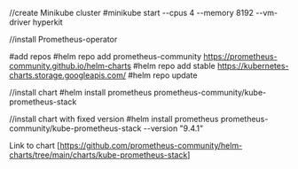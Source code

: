 //create Minikube cluster
#minikube start --cpus 4 --memory 8192 --vm-driver hyperkit

//install Prometheus-operator

#add repos
#helm repo add prometheus-community https://prometheus-community.github.io/helm-charts
#helm repo add stable https://kubernetes-charts.storage.googleapis.com/
#helm repo update

//install chart
#helm install prometheus prometheus-community/kube-prometheus-stack

//install chart with fixed version
#helm install prometheus prometheus-community/kube-prometheus-stack --version "9.4.1"

Link to chart
[https://github.com/prometheus-community/helm-charts/tree/main/charts/kube-prometheus-stack]
